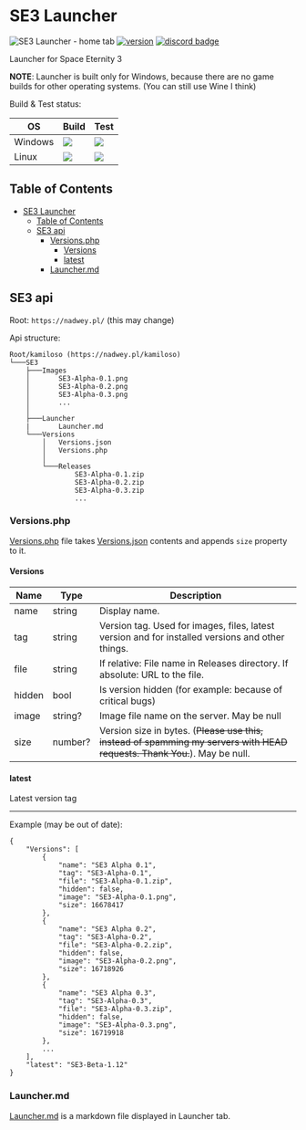 # SE3 Launcher

![SE3 Launcher - home tab](https://user-images.githubusercontent.com/81181783/185487380-715fa7d4-40d1-448e-8cf6-5b145e575505.png)
[![version](https://img.shields.io/github/v/tag/Space-Eternity-3/SE3-Launcher?label=version&style=for-the-badge)](https://github.com/Space-Eternity-3/SE3-Launcher/releases/)
[![discord badge](https://img.shields.io/discord/909014300088213547?label=Discord&logo=Discord&style=for-the-badge)](https://discord.gg/e4ppBTRKhg)

Launcher for Space Eternity 3

**NOTE**: Launcher is built only for Windows, because there are no game builds for other operating systems. (You can still use Wine I think)

Build & Test status:

| OS      | Build                                                                                                                    | Test                                                                                                                              |
| ------- | ------------------------------------------------------------------------------------------------------------------------ | --------------------------------------------------------------------------------------------------------------------------------- |
| Windows | ![](https://img.shields.io/github/workflow/status/Space-Eternity-3/SE3-Launcher/Build%20for%20Windows?style=flat-square) | ![](https://img.shields.io/github/workflow/status/Space-Eternity-3/SE3-Launcher/Test%20on%20Windows?label=test&style=flat-square) |
| Linux   | ![](https://img.shields.io/github/workflow/status/Space-Eternity-3/SE3-Launcher/Build%20for%20Linux?style=flat-square)   | ![](https://img.shields.io/github/workflow/status/Space-Eternity-3/SE3-Launcher/Test%20on%20Linux?label=test&style=flat-square)   |

## Table of Contents

- [SE3 Launcher](#se3-launcher)
  - [Table of Contents](#table-of-contents)
  - [SE3 api](#se3-api)
    - [Versions.php](#versionsphp)
      - [Versions](#versions)
      - [latest](#latest)
    - [Launcher.md](#launchermd)

## SE3 api

Root: `https://nadwey.pl/` (this may change)

Api structure:

```text
Root/kamiloso (https://nadwey.pl/kamiloso)
└───SE3
    ├───Images
    │       SE3-Alpha-0.1.png
    │       SE3-Alpha-0.2.png
    │       SE3-Alpha-0.3.png
    │       ...
    │
    ├───Launcher
    |       Launcher.md
    └───Versions
        │   Versions.json
        │   Versions.php
        │
        └───Releases
                SE3-Alpha-0.1.zip
                SE3-Alpha-0.2.zip
                SE3-Alpha-0.3.zip
                ...
```

### Versions.php

[Versions.php](https://nadwey.pl/kamiloso/SE3/Versions/Versions.php) file takes [Versions.json](https://nadwey.pl/kamiloso/SE3/Versions/Versions.json) contents and appends `size` property to it.

#### Versions

| Name   | Type    | Description                                                                                                               |
| ------ | ------- | ------------------------------------------------------------------------------------------------------------------------- |
| name   | string  | Display name.                                                                                                             |
| tag    | string  | Version tag. Used for images, files, latest version and for installed versions and other things.                          |
| file   | string  | If relative: File name in Releases directory. If absolute: URL to the file.                                               |
| hidden | bool    | Is version hidden (for example: because of critical bugs)                                                                 |
| image  | string? | Image file name on the server. May be null                                                                                |
| size   | number? | Version size in bytes. (~~Please use this, instead of spamming my servers with HEAD requests. Thank You.~~). May be null. |

#### latest

Latest version tag

---

Example (may be out of date):

```jsonc
{
    "Versions": [
        {
            "name": "SE3 Alpha 0.1",
            "tag": "SE3-Alpha-0.1",
            "file": "SE3-Alpha-0.1.zip",
            "hidden": false,
            "image": "SE3-Alpha-0.1.png",
            "size": 16678417
        },
        {
            "name": "SE3 Alpha 0.2",
            "tag": "SE3-Alpha-0.2",
            "file": "SE3-Alpha-0.2.zip",
            "hidden": false,
            "image": "SE3-Alpha-0.2.png",
            "size": 16718926
        },
        {
            "name": "SE3 Alpha 0.3",
            "tag": "SE3-Alpha-0.3",
            "file": "SE3-Alpha-0.3.zip",
            "hidden": false,
            "image": "SE3-Alpha-0.3.png",
            "size": 16719918
        },
        ...
    ],
    "latest": "SE3-Beta-1.12"
}
```

### Launcher.md

[Launcher.md](https://nadwey.pl/kamiloso/SE3/Launcher/Launcher.md) is a markdown file displayed in Launcher tab.
